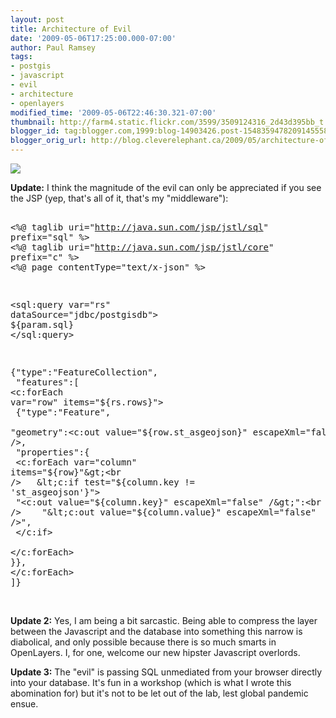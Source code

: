 ```yaml
---
layout: post
title: Architecture of Evil
date: '2009-05-06T17:25:00.000-07:00'
author: Paul Ramsey
tags:
- postgis
- javascript
- evil
- architecture
- openlayers
modified_time: '2009-05-06T22:46:30.321-07:00'
thumbnail: http://farm4.static.flickr.com/3599/3509124316_2d43d395bb_t.jpg
blogger_id: tag:blogger.com,1999:blog-14903426.post-1548359478209145558
blogger_orig_url: http://blog.cleverelephant.ca/2009/05/architecture-of-evil.html
---
```


<img src="http://farm4.static.flickr.com/3599/3509124316_2d43d395bb.jpg" />

**Update:** I think the magnitude of the evil can only be appreciated if you see the JSP (yep, that's all of it, that's my "middleware"):<pre><br />&lt;%@ taglib uri="http://java.sun.com/jsp/jstl/sql" prefix="sql" %&gt;<br />&lt;%@ taglib uri="http://java.sun.com/jsp/jstl/core" prefix="c" %&gt;<br />&lt;%@ page contentType="text/x-json" %&gt;

&lt;sql:query var="rs" dataSource="jdbc/postgisdb"&gt;<br />${param.sql}<br />&lt;/sql:query&gt;

{"type":"FeatureCollection",<br /> "features":[<br />&lt;c:forEach var="row" items="${rs.rows}"&gt;<br /> {"type":"Feature",<br />  "geometry":&lt;c:out value="${row.st_asgeojson}" escapeXml="false" /&gt;,<br />  "properties":{<br />  &lt;c:forEach var="column" items="${row}"&gt;<br />   &lt;c:if test="${column.key != 'st_asgeojson'}"&gt;<br />    "&lt;c:out value="${column.key}" escapeXml="false" /&gt;":<br />    "&lt;c:out value="${column.value}" escapeXml="false" /&gt;",<br />   &lt;/c:if&gt;<br />  &lt;/c:forEach&gt;<br />}},<br />&lt;/c:forEach&gt;<br />]}<br /></pre><br />**Update 2:** Yes, I am being a bit sarcastic. Being able to compress the layer between the Javascript and the database into something this narrow is diabolical, and only possible because there is so much smarts in OpenLayers. I, for one, welcome our new hipster Javascript overlords.

**Update 3:** The "evil" is passing SQL unmediated from your browser directly into your database. It's fun in a workshop (which is what I wrote this abomination for) but it's not to be let out of the lab, lest global pandemic ensue.

